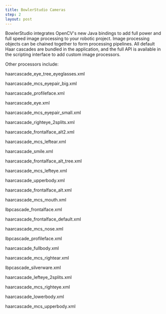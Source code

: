 ```yaml
---
title: BowlerStudio Cameras
step: 2
layout: post
---
```


BowlerStudio integrates OpenCV's new Java bindings to add full power and full speed image processing to your robotic project. 
Image processing objects can be chained together to form processing pipelines. All default Haar cascades are bundled in the application, and the full API is available in the scripting interface to add custom image processors. 




<script src="https://gist.github.com/madhephaestus/4db9defef935e2905690.js"></script>


Other processors include: 

haarcascade_eye_tree_eyeglasses.xml  

haarcascade_mcs_eyepair_big.xml 
   
haarcascade_profileface.xml

haarcascade_eye.xml           
        
haarcascade_mcs_eyepair_small.xml  

haarcascade_righteye_2splits.xml

haarcascade_frontalface_alt2.xml  
   
haarcascade_mcs_leftear.xml     
   
haarcascade_smile.xml

haarcascade_frontalface_alt_tree.xml  

haarcascade_mcs_lefteye.xml        

haarcascade_upperbody.xml

haarcascade_frontalface_alt.xml   
    
haarcascade_mcs_mouth.xml          

lbpcascade_frontalface.xml

haarcascade_frontalface_default.xml   

haarcascade_mcs_nose.xml 
          
lbpcascade_profileface.xml

haarcascade_fullbody.xml     
         
haarcascade_mcs_rightear.xml  
     
lbpcascade_silverware.xml

haarcascade_lefteye_2splits.xml  
     
haarcascade_mcs_righteye.xml

haarcascade_lowerbody.xml     
       
haarcascade_mcs_upperbody.xml
